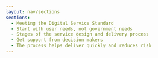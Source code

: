 ```yaml
---
layout: nav/sections
sections:
  - Meeting the Digital Service Standard
  - Start with user needs, not government needs
  - Stages of the service design and delivery process
  - Get support from decision makers
  - The process helps deliver quickly and reduces risk
---
```


